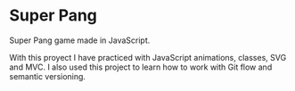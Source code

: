 # Super Pang
Super Pang game made in JavaScript.

With this proyect I have practiced with JavaScript animations, classes, SVG and MVC.
I also used this project to learn how to work with Git flow and semantic versioning.